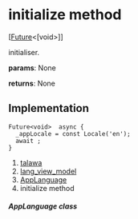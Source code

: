
<div>

# initialize method

</div>


[[Future](https://api.flutter.dev/flutter/dart-core/Future-class.html)\<[void\>]]




initialiser.

**params**: None

**returns**: None



## Implementation

``` language-dart
Future<void>  async {
  _appLocale = const Locale('en');
  await ;
}
```







1.  [talawa](../../index.html)
2.  [lang_view_model](../../view_model_lang_view_model/)
3.  [AppLanguage](../../view_model_lang_view_model/AppLanguage-class.html)
4.  initialize method

##### AppLanguage class







